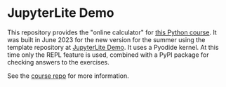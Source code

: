 # JupyterLite Demo

This repository provides the "online calculator" for [this Python course]([https://github.com/TUDelft-CITG/learn-python](https://tudelft-citg.github.io/learn-python/intro.html)). It was built in June 2023 for the new version for the summer using the template repository at [JupyterLite Demo](https://github.com/jupyterlite/demo). It uses a Pyodide kernel. At this time only the REPL feature is used, combined with a PyPI package for checking answers to the exercises.

See the [course repo](https://github.com/TUDelft-CITG/learn-python) for more information.
